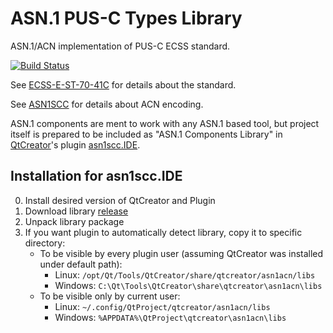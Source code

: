 # ASN.1 PUS-C Types Library
ASN.1/ACN implementation of PUS-C ECSS standard.

[![Build Status](https://travis-ci.org/n7space/asn1-pusc-lib.svg?branch=master)](https://travis-ci.org/n7space/asn1-pusc-lib)

See [ECSS-E-ST-70-41C](http://ecss.nl/standard/ecss-e-st-70-41c-space-engineering-telemetry-and-telecommand-packet-utilization-15-april-2016/) for details about the standard.

See [ASN1SCC](https://github.com/ttsiodras/asn1scc) for details about ACN encoding.

ASN.1 components are ment to work with any ASN.1 based tool,
but project itself is prepared to be included as "ASN.1 Components Library" in
[QtCreator](https://www.qt.io/download)'s plugin [asn1scc.IDE](https://github.com/n7space/asn1scc.IDE).

## Installation for asn1scc.IDE
0. Install desired version of QtCreator and Plugin
1. Download library [release](https://github.com/n7space/asn1-pusc-lib/releases)
2. Unpack library package
3. If you want plugin to automatically detect library, copy it to specific directory:
   * To be visible by every plugin user
        (assuming QtCreator was installed under default path):
        - Linux: `/opt/Qt/Tools/QtCreator/share/qtcreator/asn1acn/libs`
        - Windows: `C:\Qt\Tools\QtCreator\share\qtcreator\asn1acn\libs`
   * To be visible only by current user:
        - Linux: `~/.config/QtProject/qtcreator/asn1acn/libs`
        - Windows: `%APPDATA%\QtProject\qtcreator\asn1acn\libs`
